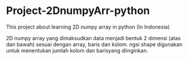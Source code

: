 # Project-2DnumpyArr-python
This project about learning 2D numpy array in python (In Indonesia)

2D numpy array yang dimaksudkan data menjadi bentuk 2 dimensi (atas dan bawah) sesuai dengan array, baris dan kolom.
ngsi shape digunakan untuk menentukan jumlah kolom dan barisyang diinginkan.

